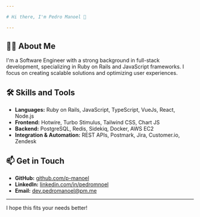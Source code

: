 ```yaml
---

# Hi there, I'm Pedro Manoel 👋

---
```


## 👨‍💻 About Me

I'm a Software Engineer with a strong background in full-stack development, specializing in Ruby on Rails and JavaScript frameworks. I focus on creating scalable solutions and optimizing user experiences.

## 🛠 Skills and Tools

- **Languages:** Ruby on Rails, JavaScript, TypeScript, VueJs, React, Node.js
- **Frontend:** Hotwire, Turbo Stimulus, Tailwind CSS, Chart JS
- **Backend:** PostgreSQL, Redis, Sidekiq, Docker, AWS EC2
- **Integration & Automation:** REST APIs, Postmark, Jira, Customer.io, Zendesk

## 📫 Get in Touch

- **GitHub:** [github.com/p-manoel](https://github.com/p-manoel)
- **LinkedIn:** [linkedin.com/in/pedromnoel](https://linkedin.com/in/pedromnoel)
- **Email:** [dev.pedromanoel@pm.me](mailto:dev.pedromanoel@pm.me)

---

I hope this fits your needs better!
